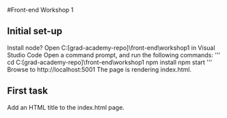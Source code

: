 #Front-end Workshop 1
## Initial set-up
Install node?
Open C:\[grad-academy-repo]\front-end\workshop1 in Visual Studio Code
Open a command prompt, and run the following commands:
'''
cd C:\[grad-academy-repo]\front-end\workshop1
npm install
npm start
'''
Browse to http://localhost:5001
The page is rendering index.html.
## First task
Add an HTML title to the index.html page.